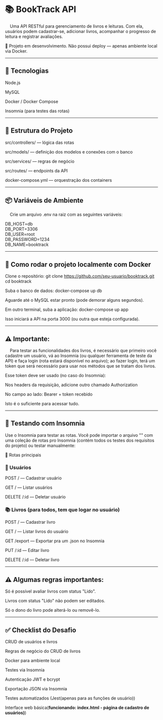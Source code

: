 # **📚 BookTrack API**

&nbsp;&nbsp;&nbsp;&nbsp;Uma API RESTful para gerenciamento de livros e leituras. Com ela, usuários podem cadastrar-se, adicionar livros, acompanhar o progresso de leitura e registrar avaliações.

🚧 Projeto em desenvolvimento. Não possui deploy — apenas ambiente local via Docker.

  
---


## **🚀 Tecnologias**

Node.js

MySQL

Docker / Docker Compose

Insomnia (para testes das rotas)
  

---
  
  
## **🧱 Estrutura do Projeto**

src/controllers/ — lógica das rotas

src/models/ — definição dos modelos e conexões com o banco

src/services/ — regras de negócio

src/routes/ — endpoints da API

docker-compose.yml — orquestração dos containers
  
  
---
  

## **📦 Variáveis de Ambiente**
  
  
&nbsp;&nbsp;&nbsp;&nbsp;Crie um arquivo .env na raiz com as seguintes variáveis:

DB_HOST=db  
DB_PORT=3306  
DB_USER=root  
DB_PASSWORD=1234  
DB_NAME=booktrack  


---

  
## **🐳 Como rodar o projeto localmente com Docker**

Clone o repositório:
git clone https://github.com/seu-usuario/booktrack.git
cd booktrack

Suba o banco de dados:
docker-compose up db

Aguarde até o MySQL estar pronto (pode demorar alguns segundos).

Em outro terminal, suba a aplicação:
docker-compose up app

Isso iniciará a API na porta 3000 (ou outra que esteja configurada).

  
---

  
## **⚠️ Importante:**

&nbsp;&nbsp;&nbsp;&nbsp;Para testar as funcionalidades dos livros, é necessário que primeiro você cadastre um usuário, vá ao Insomnia (ou qualquer ferramenta de teste da API) e faça login (rota estará disponível no arquivo); ao fazer login, terá um token que será necessário para usar nos métodos que se tratam dos livros.

Esse token deve ser usado (no caso do Insomnia):

Nos headers da requisição, adicione outro chamado Authorization

No campo ao lado: Bearer + token recebido

Isto é o suficiente para acessar tudo.


---
  


## **🧪 Testando com Insomnia**

   Use o Insomnia para testar as rotas. Você pode importar o arquivo "" com uma coleção de rotas pro Insomnia (contém todos os testes dos requisitos do projeto) ou testar manualmente:

📍 Rotas principais

### 👤 Usuários

POST / — Cadastrar usuário

GET / — Listar usuários

DELETE /:id — Deletar usuário

### 📚 Livros (para todos, tem que logar no usuário)

POST / — Cadastrar livro

GET / — Listar livros do usuário

GET /export — Exportar pra um .json no Insomnia

PUT /:id — Editar livro

DELETE /:id — Deletar livro


---

  
## **⚠️ Algumas regras importantes:**

Só é possível avaliar livros com status "Lido".

Livros com status "Lido" não podem ser editados.

Só o dono do livro pode alterá-lo ou removê-lo.


---


## **✅ Checklist do Desafio**
 CRUD de usuários e livros

 Regras de negócio do CRUD de livros

 Docker para ambiente local

 Testes via Insomnia

 Autenticação JWT e bcrypt

 Exportação JSON via Insomnia

 Testes automatizados (Jest(apenas para as funções de usuário))

 Interface web básica(**funcionando: index.html - página de cadastro de usuários)**)
